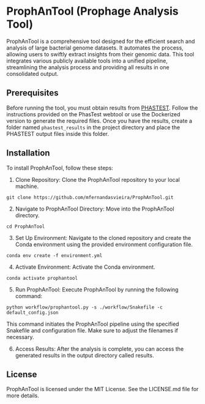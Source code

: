 # ProphAnTool (Prophage Analysis Tool)
ProphAnTool is a comprehensive tool designed for the efficient search and analysis of large bacterial genome datasets. 
It automates the process, allowing users to swiftly extract insights from their genomic data. 
This tool integrates various publicly available tools into a unified pipeline, streamlining the analysis process and providing all results in one consolidated output.

## Prerequisites

Before running the tool, you must obtain results from [PHASTEST](https://phastest.ca/databases).
Follow the instructions provided on the PhasTest webtool or use the Dockerized version to generate
the required files. Once you have the results, create a folder named `phastest_results` in the project 
directory and place the PHASTEST output files inside this folder.


## Installation

To install ProphAnTool, follow these steps:

1. Clone Repository: Clone the ProphAnTool repository to your local machine.

```
git clone https://github.com/mfernandasvieira/ProphAnTool.git
```

2. Navigate to ProphAnTool Directory: Move into the ProphAnTool directory.
```
cd ProphAnTool
```


3. Set Up Environment: Navigate to the cloned repository and create the Conda environment using the provided environment configuration file.
```
conda env create -f environment.yml
```

4. Activate Environment: Activate the Conda environment.
```
conda activate prophantool
```

5. Run ProphAnTool: Execute ProphAnTool by running the following command:
```
python workflow/prophantool.py -s ./workflow/Snakefile -c default_config.json
```

This command initiates the ProphAnTool pipeline using the specified Snakefile and configuration file. Make sure to adjust the filenames if necessary.

6. Access Results: After the analysis is complete, you can access the generated results in the output directory called results.

## License
ProphAnTool is licensed under the MIT License. See the LICENSE.md file for more details.
